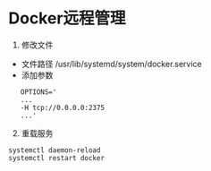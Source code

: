 # Docker远程管理
1. 修改文件
* 文件路径  /usr/lib/systemd/system/docker.service
* 添加参数
```
   OPTIONS='
   ...
   -H tcp://0.0.0.0:2375
   ...'
```
2. 重载服务
```
systemctl daemon-reload
systemctl restart docker
```